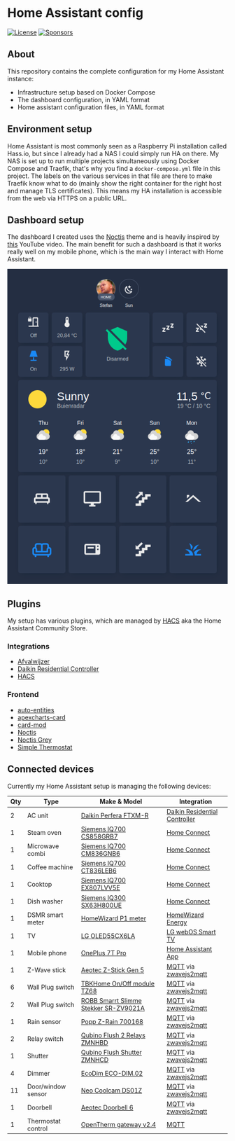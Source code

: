 # Home Assistant config

[![License](https://img.shields.io/github/license/existenznl/home-assistant-config.svg?style=flat-square)](https://github.com/eXistenZNL/Home-Assistant-Config/blob/master/LICENSE) [![Sponsors](https://img.shields.io/github/sponsors/eXistenZNL?color=hotpink&style=flat-square)](https://github.com/sponsors/eXistenZNL)

## About

This repository contains the complete configuration for my Home Assistant instance:
* Infrastructure setup based on Docker Compose
* The dashboard configuration, in YAML format
* Home assistant configuration files, in YAML format

## Environment setup

Home Assistant is most commonly seen as a Raspberry Pi installation called Hass.io, but since I already had a NAS I
could simply run HA on there. My NAS is set up to run multiple projects simultaneously using Docker Compose and Traefik,
that's why you find a `docker-compose.yml` file in this project. The labels on the various services in that file are
there to make Traefik know what to do (mainly show the right container for the right host and manage TLS certificates).
This means my HA installation is accessible from the web via HTTPS on a public URL.

## Dashboard setup

The dashboard I created uses the [Noctis](https://github.com/aFFekopp/noctis) theme and is heavily inspired by
[this](https://www.youtube.com/watch?v=5y6rhwr5Y8c) YouTube video. The main benefit for such a dashboard is that it
works really well on my mobile phone, which is the main way I interact with Home Assistant.

<p align="center">
    <img src="dashboard.png" alt="Example of my dashboard" />
</p>

## Plugins

My setup has various plugins, which are managed by [HACS](https://hacs.xyz/) aka the Home Assistant Community Store.

### Integrations
* [Afvalwijzer](https://github.com/xirixiz/homeassistant-afvalwijzer)
* [Daikin Residential Controller](https://github.com/rospogrigio/daikin_residential)
* [HACS](https://github.com/hacs/integration)

### Frontend
* [auto-entities](https://github.com/thomasloven/lovelace-auto-entities)
* [apexcharts-card](https://github.com/RomRider/apexcharts-card)
* [card-mod](https://github.com/thomasloven/lovelace-card-mod)
* [Noctis](https://github.com/aFFekopp/noctis)
* [Noctis Grey](https://github.com/chaptergy/noctis-grey)
* [Simple Thermostat](https://github.com/nervetattoo/simple-thermostat)

## Connected devices

Currently my Home Assistant setup is managing the following devices:

| Qty | Type               | Make & Model                                                                                                                                                                            | Integration                                                                                                           |
|-----|--------------------|-----------------------------------------------------------------------------------------------------------------------------------------------------------------------------------------|-----------------------------------------------------------------------------------------------------------------------|
| 2   | AC unit            | [Daikin Perfera FTXM-R](https://www.daikin.eu/en_us/products/ftxm-r.html)                                                                                                               | [Daikin Residential Controller](https://github.com/rospogrigio/daikin_residential/)                                   |
| 1   | Steam oven         | [Siemens IQ700 CS858GRB7](https://www.siemens-home.bsh-group.com/nl/productoverzicht/koken-en-bakken/bakovens/bakovens-met-sous-vide-functie/CS858GRB7)                                 | [Home Connect](https://www.home-assistant.io/integrations/home_connect)                                               |
| 1   | Microwave combi    | [Siemens IQ700 CM836GNB6](https://www.siemens-home.bsh-group.com/nl/productoverzicht/koken-en-bakken/bakovens/bakovens-met-magnetron/CM836GNB6)                                         | [Home Connect](https://www.home-assistant.io/integrations/home_connect)                                               |
| 1   | Coffee machine     | [Siemens IQ700 CT836LEB6](https://www.siemens-home.bsh-group.com/nl/productoverzicht/koffie/inbouw-espresso-volautomaten/CT836LEB6)                                                     | [Home Connect](https://www.home-assistant.io/integrations/home_connect)                                               |
| 1   | Cooktop            | [Siemens IQ700 EX807LVV5E](https://www.siemens-home.bsh-group.com/nl/productoverzicht/koken-en-bakken/kookplaten/inductiekookplaten/EX807LVV5E)                                         | [Home Connect](https://www.home-assistant.io/integrations/home_connect)                                               |
| 1   | Dish washer        | [Siemens IQ300 SX63H800UE](https://www.siemens-home.bsh-group.com/nl/productoverzicht/vaatwassers/vaatwassers-ingebouwd/vaatwassers-volledige-grootte/volledig-geintegreerd/SX63H800UE) | [Home Connect](https://www.home-assistant.io/integrations/home_connect)                                               |
| 1   | DSMR smart meter   | [HomeWizard P1 meter](https://www.homewizard.nl/homewizard-wi-fi-p1-meter)                                                                                                              | [HomeWizard Energy](https://www.home-assistant.io/integrations/homewizard)                                            |
| 1   | TV                 | [LG OLED55CX6LA](https://www.lg.com/uk/tvs/lg-oled55cx6la)                                                                                                                              | [LG webOS Smart TV](https://www.home-assistant.io/integrations/webostv)                                               |
| 1   | Mobile phone       | [OnePlus 7T Pro](https://www.oneplus.com/uk/7t-pro)                                                                                                                                     | [Home Assistant App](https://play.google.com/store/apps/details?id=io.homeassistant.companion.android)                |
| 1   | Z-Wave stick       | [Aeotec Z-Stick Gen 5](https://aeotec.com/z-wave-usb-stick/index.html)                                                                                                                  | [MQTT](https://www.home-assistant.io/integrations/mqtt/) via [zwavejs2mqtt](https://github.com/zwave-js/zwavejs2mqtt) |
| 6   | Wall Plug switch   | [TBKHome On/Off module TZ68](http://www.tkbhome.com/Z-WAVE-EU-Type-Plug-in-ON-OFF-Socket_012_61.html)                                                                                   | [MQTT](https://www.home-assistant.io/integrations/mqtt/) via [zwavejs2mqtt](https://github.com/zwave-js/zwavejs2mqtt) |
| 2   | Wall Plug switch   | [ROBB Smarrt Slimme Stekker SR-ZV9021A](https://www.robbshop.nl/robb-smarrt-slimme-stekker-z-wave-3680watt)                                                                             | [MQTT](https://www.home-assistant.io/integrations/mqtt/) via [zwavejs2mqtt](https://github.com/zwave-js/zwavejs2mqtt) |
| 1   | Rain sensor        | [Popp Z-Rain 700168](https://popp.eu/products/z-rain/)                                                                                                                                  | [MQTT](https://www.home-assistant.io/integrations/mqtt/) via [zwavejs2mqtt](https://github.com/zwave-js/zwavejs2mqtt) |
| 2   | Relay switch       | [Qubino Flush 2 Relays ZMNHBD](https://qubino.com/products/flush-2-relays/)                                                                                                             | [MQTT](https://www.home-assistant.io/integrations/mqtt/) via [zwavejs2mqtt](https://github.com/zwave-js/zwavejs2mqtt) |
| 1   | Shutter            | [Qubino Flush Shutter ZMNHCD](https://qubino.com/products/flush-shutter/)                                                                                                               | [MQTT](https://www.home-assistant.io/integrations/mqtt/) via [zwavejs2mqtt](https://github.com/zwave-js/zwavejs2mqtt) |
| 4   | Dimmer             | [EcoDim ECO-DIM.02](https://www.ecodim.nl/nl/eco-dim02.html)                                                                                                                            | [MQTT](https://www.home-assistant.io/integrations/mqtt/) via [zwavejs2mqtt](https://github.com/zwave-js/zwavejs2mqtt) |
| 11  | Door/window sensor | [Neo Coolcam DS01Z](https://www.robbshop.nl/neo-coolcam-raam-deur-sensor-z-wave-plus)                                                                                                   | [MQTT](https://www.home-assistant.io/integrations/mqtt/) via [zwavejs2mqtt](https://github.com/zwave-js/zwavejs2mqtt) |
| 1   | Doorbell           | [Aeotec Doorbell 6](https://aeotec.com/z-wave-doorbell/)                                                                                                                                | [MQTT](https://www.home-assistant.io/integrations/mqtt/) via [zwavejs2mqtt](https://github.com/zwave-js/zwavejs2mqtt) |
| 1   | Thermostat control | [OpenTherm gateway v2.4](https://www.nodo-shop.nl/nl/ons-assortiment/211-opentherm-gateway.html)                                                                                        | [MQTT](https://www.home-assistant.io/integrations/mqtt/)                                                              |
